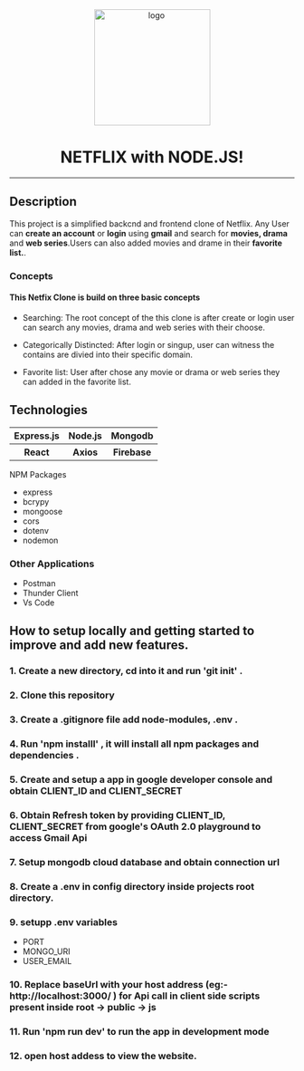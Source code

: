 <div align="center">

  <img src="https://user-images.githubusercontent.com/99184393/210160017-d4ded1e1-49d8-424d-b14c-a284856e730c.png" alt="logo" width="205" height="auto" />

  <h1>NETFLIX with NODE.JS!</h1>

</div>

<hr>
<h2>Description</h2>
This project is a simplified backcnd and frontend clone of Netflix. Any User can <b>create an account</b> or <b>login</b> using <b>gmail</b>  and search for <b> movies, drama </b> and <b> web series</b>.Users can also added movies and drame in their <b>favorite list.</b>.

### Concepts
#### This Netfix Clone is build on three basic concepts

- Searching: The root concept of the this clone is after create or login user can search any movies, drama and web series with their choose.

- Categorically Distincted: After login or singup, user can witness the contains are divied into their specific domain.

- Favorite list: User after chose any movie or drama or web series they can added in the favorite list.

<h2>Technologies</h2>
<table>
      <tbody>
        <tr>
          <th>Express.js</th>
           <th>Node.js</th>
           <th>Mongodb</th>
        </tr>
          <tr>
           <th>React</th>
           <th>Axios</th>
           <th>Firebase</th>
         </tr>
      </tbody>    
</table


### NPM Packages
- express
- bcrypy
- mongoose
- cors
- dotenv
- nodemon
### Other Applications
- Postman
- Thunder Client
- Vs Code

## How to setup locally and getting started to improve and add new features.
### 1. Create a new directory, cd into it and run 'git init' .
### 2. Clone this repository
### 3. Create a .gitignore file add node-modules, .env .
### 4. Run 'npm installl' , it will install all npm packages and dependencies .
### 5. Create and setup a app in google developer console and obtain CLIENT_ID and CLIENT_SECRET
### 6. Obtain Refresh token by providing CLIENT_ID, CLIENT_SECRET from google's OAuth 2.0 playground to access Gmail Api 
### 7. Setup mongodb cloud database and obtain connection url
### 8. Create a .env in config directory inside projects root directory.
### 9. setupp .env variables 
- PORT
- MONGO_URI
- USER_EMAIL
### 10. Replace baseUrl with your host address (eg:- http://localhost:3000/ ) for Api call in client side scripts present inside root -> public -> js
### 11. Run 'npm run dev' to run the app in development mode
### 12. open host addess to view the website.
